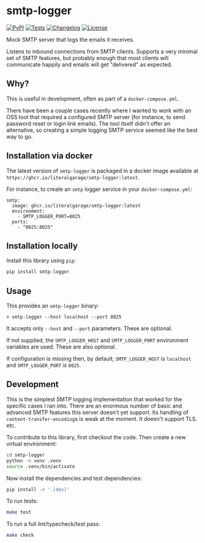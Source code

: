 # smtp-logger

[![PyPI](https://img.shields.io/pypi/v/smtp-logger.svg)](https://pypi.org/project/smtp-logger/)
[![Tests](https://github.com/literalgarage/smtp-logger/actions/workflows/test.yml/badge.svg)](https://github.com/literalgarage/smtp-logger/actions/workflows/test.yml)
[![Changelog](https://img.shields.io/github/v/release/literalgarage/smtp-logger?include_prereleases&label=changelog)](https://github.com/literalgarage/smtp-logger/releases)
[![License](https://img.shields.io/badge/license-MIT-blue.svg)](https://github.com/literalgarage/smtp-logger/blob/main/LICENSE)

Mock SMTP server that logs the emails it receives.

Listens to inbound connections from SMTP clients. Supports a very minimal set of SMTP features, but probably enough that most clients will communicate happily and emails will get "delivered" as expected.

## Why?

This is useful in development, often as part of a `docker-compose.yml`.

There have been a couple cases recently where I wanted to work with an OSS tool that required a configured SMTP server (for instance, to send password reset or login link emails). The tool itself didn't offer an alternative, so creating a simple logging SMTP service seemed like the best way to go.

## Installation via docker

The latest version of `smtp-logger` is packaged in a docker image available at `https://ghcr.io/literalgarage/smtp-logger:latest`.

For instance, to create an `smtp` logger service in your `docker-compose.yml`:

```
smtp:
  image: ghcr.io/literalgarage/smtp-logger:latest
  environment:
    - SMTP_LOGGER_PORT=8025
  ports:
    - "8025:8025"
```

## Installation locally

Install this library using `pip`:

```bash
pip install smtp-logger
```

## Usage

This provides an `smtp-logger` binary:

```
> smtp-logger --host localhost --port 8025
```

It accepts only `--host` and `--port` parameters. These are optional.

If not supplied, the `SMTP_LOGGER_HOST` and `SMTP_LOGGER_PORT` environment variables are used. These are also optional.

If configuration is missing then, by default, `SMTP_LOGGER_HOST` is `localhost` and `SMTP_LOGGER_PORT` is `8025`.

## Development

This is the simplest SMTP logging implementation that worked for the specific cases I ran into. There are an enormous number of basic and advanced SMTP features this server doesn't yet support. Its handling of `content-transfer-encoding`s is weak at the moment. It doesn't support TLS. etc.

To contribute to this library, first checkout the code. Then create a new virtual environment:

```bash
cd smtp-logger
python -m venv .venv
source .venv/bin/activate
```

Now install the dependencies and test dependencies:

```bash
pip install -e '.[dev]'
```

To run tests:

```bash
make test
```

To run a full lint/typecheck/test pass:

```bash
make check
```
